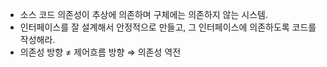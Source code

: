 - 소스 코드 의존성이 추상에 의존하며 구체에는 의존하지 않는 시스템.
- 인터페이스를 잘 설계해서 안정적으로 만들고, 그 인터페이스에 의존하도록 코드를 작성해라.
- 의존성 방향 ≠ 제어흐름 방향 ⇒ 의존성 역전
